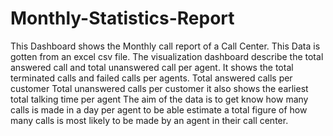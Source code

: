 # Monthly-Statistics-Report
This Dashboard shows the Monthly call report of a Call Center.
This Data is gotten from an excel csv file.
The visualization dashboard describe the total answered call and total unanswered call per agent.
It shows the total terminated calls and failed calls per agents.
Total answered calls per customer
Total unanswered calls per customer
it also shows the earliest total talking time per agent
The aim of the data is to get know how many calls is made in a day per agent to be able estimate a total figure of how many calls is most likely to be made by an agent in their call center.
